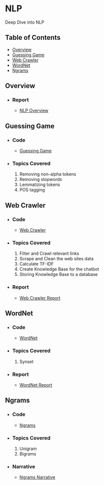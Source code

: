 # NLP
Deep Dive into NLP

## Table of Contents
- [Overview](#Overview)
- [Guessing Game](#Guessing-Game)
- [Web Crawler](#Web-Crawler)
- [WordNet](#WordNet)
- [Ngrams](#Ngrams)

## Overview
  * ### Report
    * [NLP Overview](Overview%20of%20NLP.pdf)

## Guessing Game
  * ### Code
    * [Guessing Game](02-Guessing-Game)

  * ### Topics Covered
    1. Removing non-alpha tokens
    2. Removing stopwords
    3. Lemmatizing tokens
    4. POS tagging


## Web Crawler
  * ### Code
    * [Web Crawler](Web-Crawler)

  * ### Topics Covered
    1. Filter and Crawl relevant links
    2. Scrape and Clean the web sites data
    3. Calculate TF-IDF
    4. Create Knowledge Base for the chatbot
    5. Storing Knowledge Base to a database

  * ### Report
    * [Web Crawler Report](Web-Crawler/Web-Crawler.pdf)

## WordNet
  * ### Code
    * [WordNet](WordNet)

  * ### Topics Covered
    1. Synset

  * ### Report
    * [WordNet Report](WordNet/wordnet.pdf)

## Ngrams
  * ### Code
    * [Ngrams](Ngrams)

  * ### Topics Covered
    1. Unigram
    1. Bigrams

  * ### Narrative
    * [Ngrams Narrative](Ngrams/Ngrams-Narrative.pdf)
